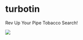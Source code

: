 # turbotin
Rev Up Your Pipe Tobacco Search!

<img src="https://www.turbotin.com/TurboTinLogo_72x72.png">
